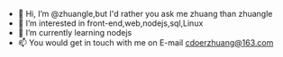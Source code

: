 - 👋 Hi, I’m @zhuangle,but I'd rather you ask me zhuang than zhuangle
- 👀 I’m interested in front-end,web,nodejs,sql,Linux
- 🌱 I’m currently learning nodejs
- 📫 You would get in touch with me on E-mail cdoerzhuang@163.com


